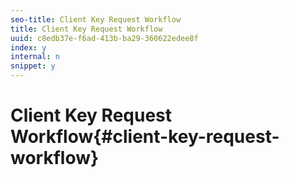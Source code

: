 ```yaml
---
seo-title: Client Key Request Workflow
title: Client Key Request Workflow
uuid: c8edb37e-f6ad-413b-ba29-360622edee8f
index: y
internal: n
snippet: y
---
```


# Client Key Request Workflow{#client-key-request-workflow}


